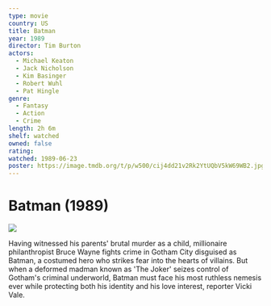 ```yaml
---
type: movie
country: US
title: Batman
year: 1989
director: Tim Burton
actors:
  - Michael Keaton
  - Jack Nicholson
  - Kim Basinger
  - Robert Wuhl
  - Pat Hingle
genre:
  - Fantasy
  - Action
  - Crime
length: 2h 6m
shelf: watched
owned: false
rating:
watched: 1989-06-23
poster: https://image.tmdb.org/t/p/w500/cij4dd21v2Rk2YtUQbV5kW69WB2.jpg
---
```


# Batman (1989)

![](https://image.tmdb.org/t/p/w500/cij4dd21v2Rk2YtUQbV5kW69WB2.jpg)

Having witnessed his parents' brutal murder as a child, millionaire philanthropist Bruce Wayne fights crime in Gotham City disguised as Batman, a costumed hero who strikes fear into the hearts of villains. But when a deformed madman known as 'The Joker' seizes control of Gotham's criminal underworld, Batman must face his most ruthless nemesis ever while protecting both his identity and his love interest, reporter Vicki Vale.